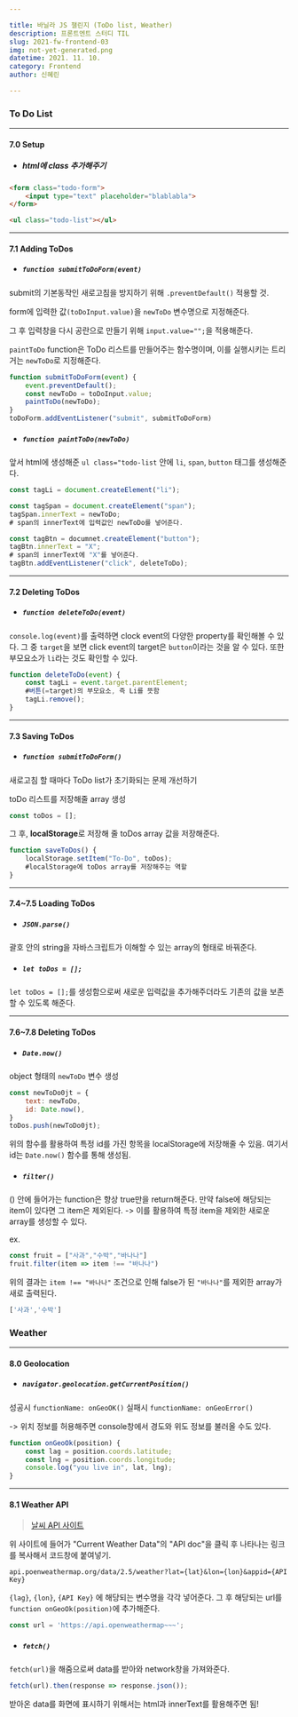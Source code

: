 ```yaml
---

title: 바닐라 JS 챌린지 (ToDo list, Weather)
description: 프론트엔트 스터디 TIL
slug: 2021-fw-frontend-03
img: not-yet-generated.png
datetime: 2021. 11. 10.
category: Frontend
author: 신혜린

---
```




### To Do List

---
#### 7.0 Setup
- ##### html에 class 추가해주기
```html
<form class="todo-form">
    <input type="text" placeholder="blablabla">
</form>

<ul class="todo-list"></ul>
```

---
#### 7.1 Adding ToDos
- ##### `function submitToDoForm(event)`
submit의 기본동작인 새로고침을 방지하기 위해 `.preventDefault()` 적용할 것.

form에 입력한 값`(toDoInput.value)`을 `newToDo` 변수명으로 지정해준다.

그 후 입력창을 다시 공란으로 만들기 위해 `input.value="";`을 적용해준다.

`paintToDo` function은 ToDo 리스트를 만들어주는 함수명이며, 이를 실행시키는 트리거는 `newToDo`로 지정해준다.

```js
function submitToDoForm(event) {
    event.preventDefault();
    const newToDo = toDoInput.value;
    paintToDo(newToDo);
}
toDoForm.addEventListener("submit", submitToDoForm)
```

- ##### `function paintToDo(newToDo)`
앞서 html에 생성해준 `ul class="todo-list` 안에 `li`, `span`, `button` 태그를 생성해준다.

```js
const tagLi = document.createElement("li");
```

```js
const tagSpan = document.createElement("span");
tagSpan.innerText = newToDo;
# span의 innerText에 입력값인 newToDo를 넣어준다.
```

```js
const tagBtn = documnet.createElement("button");
tagBtn.innerText = "X";
# span의 innerText에 "X"를 넣어준다.
tagBtn.addEventListener("click", deleteToDo);
```

---
#### 7.2 Deleting ToDos
- ##### `function deleteToDo(event)`
`console.log(event)`를 출력하면 clock event의 다양한 property를 확인해볼 수 있다.
그 중 `target`을 보면 click event의 target은 `button`이라는 것을 알 수 있다.
또한 부모요소가 `li`라는 것도 확인할 수 있다.

```js
function deleteToDo(event) {
    const tagLi = event.target.parentElement;
    #버튼(=target)의 부모요소, 즉 Li를 뜻함
    tagLi.remove();
}
```

---
#### 7.3 Saving ToDos
- ##### `function submitToDoForm()`

새로고침 할 때마다 ToDo list가 초기화되는 문제 개선하기

toDo 리스트를 저장해줄 array 생성
```js
const toDos = [];
```
그 후, **localStorage**로 저장해 줄 toDos array 값을 저장해준다.
```js
function saveToDos() {
    localStorage.setItem("To-Do", toDos);
    #localStorage에 toDos array를 저장해주는 역할
}
```


---
#### 7.4~7.5 Loading ToDos
- ##### `JSON.parse()`
괄호 안의 string을 자바스크립트가 이해할 수 있는 array의 형태로 바꿔준다.

- ##### `let toDos = [];`
`let toDos = [];`를 생성함으로써 새로운 입력값을 추가해주더라도 기존의 값을 보존할 수 있도록 해준다.



---
#### 7.6~7.8 Deleting ToDos
- ##### `Date.now()`
object 형태의 `newToDo` 변수 생성
```js
const newToDo0jt = {
    text: newToDo,
    id: Date.now(),
}
toDos.push(newToDo0jt);
```
위의 함수를 활용하여 특정 id를 가진 항목을 localStorage에 저장해줄 수 있음.
여기서 id는 `Date.now()` 함수를 통해 생성됨.

- ##### `filter()`
() 안에 들어가는 function은 항상 true만을 return해준다.
만약 false에 해당되는 item이 있다면 그 item은 제외된다.
-> 이를 활용하여 특정 item을 제외한 새로운 array를 생성할 수 있다.

ex.
```js
const fruit = ["사과","수박","바나나"]
fruit.filter(item => item !== "바나나")
```
위의 결과는 `item !== "바나나"` 조건으로 인해 false가 된 `"바나나"`를 제외한 array가 새로 출력된다.
```js
['사과','수박']
```




### Weather

---
#### 8.0 Geolocation
- ##### `navigator.geolocation.getCurrentPosition()`

성공시 `functionName: onGeoOK()`
실패시 `functionName: onGeoError()`

-> 위치 정보를 허용해주면 console창에서 경도와 위도 정보를 불러올 수도 있다.

```js
function onGeoOk(position) {
    const lag = position.coords.latitude;
    const lng = position.coords.longitude;
    console.log("you live in", lat, lng);
}
```

---
#### 8.1 Weather API
> [날씨 API 사이트](https://openweathermap.org/)

위 사이트에 들어가 "Current Weather Data"의 "API doc"을 클릭 후 나타나는 링크를 복사해서 코드창에 붙여넣기.

```
api.poenweathermap.org/data/2.5/weather?lat={lat}&lon={lon}&appid={API Key}
```

`{lag}`, `{lon}`, `{API Key}` 에 해당되는 변수명을 각각 넣어준다.
그 후 해당되는 url를 `function onGeoOk(position)`에 추가해준다.

```js
const url = 'https://api.openweathermap~~~';
```

- ##### `fetch()`
`fetch(url)`을 해줌으로써 data를 받아와 network창을 가져와준다.

```js
fetch(url).then(response => response.json());
```
받아온 data를 화면에 표시하기 위해서는 html과 innerText를 활용해주면 됨!